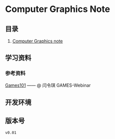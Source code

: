# Computer Graphics Note

## 目录

1. [Computer Graphics note](index/effectiveCpp.md)

## 学习资料

### 参考资料

[Games101](https://www.bilibili.com/video/BV1X7411F744) —— @ 闫令琪 GAMES-Webinar

## 开发环境

## 版本号

`v0.01`
